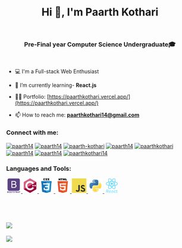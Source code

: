 <h1 align="center">Hi 👋, I'm Paarth Kothari</h1><br />
<h3 align="center">Pre-Final year Computer Science Undergraduate🎓</h3><br />
<!-- <h3 align="center">I'm a Full-stack Web Enthusiast 👨‍💻</h3> -->

<!-- <p align="left"> <img src="https://komarev.com/ghpvc/?username=paarth14&label=Profile%20views&color=0e75b6&style=flat" alt="paarth14" /> </p> -->

- 💻 I'm a Full-stack Web Enthusiast

- 🌱 I’m currently learning- **React.js**

- 👨‍💻 Portfolio: [https://paarthkothari.vercel.app/](https://paarthkothari.vercel.app/)

- 📫 How to reach me: **paarthkothari14@gmail.com**

<!-- <h3 align="left">Connect with me:</h3>
<div align="left">
 <a href="https://www.linkedin.com/in/paarth-kothari-10567619a/" target="_blank">
<img src=https://img.shields.io/badge/linkedin-%231E77B5.svg?&style=for-the-badge&logo=linkedin&logoColor=white alt=linkedin style="margin-bottom: 5px;" />
</a>
<a href="https://github.com/paarth14" target="_blank">
<img src=https://img.shields.io/badge/github-%2324292e.svg?&style=for-the-badge&logo=github&logoColor=white alt=github style="margin-bottom: 5px;" />
</a>
</div> -->

<h3 align="left">Connect with me:</h3>
<p align="left">
<a href="https://codepen.io/paarth14" target="blank"><img align="center" src="https://raw.githubusercontent.com/rahuldkjain/github-profile-readme-generator/master/src/images/icons/Social/codepen.svg" alt="paarth14" height="30" width="40" /></a>
<a href="https://linkedin.com/in/paarth14" target="blank"><img align="center" src="https://raw.githubusercontent.com/rahuldkjain/github-profile-readme-generator/master/src/images/icons/Social/linked-in-alt.svg" alt="paarth14" height="30" width="40" /></a>
<a href="https://stackoverflow.com/users/paarth-kothari" target="blank"><img align="center" src="https://raw.githubusercontent.com/rahuldkjain/github-profile-readme-generator/master/src/images/icons/Social/stack-overflow.svg" alt="paarth-kothari" height="30" width="40" /></a>
<a href="https://codesandbox.com/paarth14" target="blank"><img align="center" src="https://raw.githubusercontent.com/rahuldkjain/github-profile-readme-generator/master/src/images/icons/Social/codesandbox.svg" alt="paarth14" height="30" width="40" /></a>
<a href="https://instagram.com/paarthkothari" target="blank"><img align="center" src="https://raw.githubusercontent.com/rahuldkjain/github-profile-readme-generator/master/src/images/icons/Social/instagram.svg" alt="paarthkothari" height="30" width="40" /></a>
<a href="https://www.codechef.com/users/paarth14" target="blank"><img align="center" src="https://cdn.jsdelivr.net/npm/simple-icons@3.1.0/icons/codechef.svg" alt="paarth14" height="30" width="40" /></a>
<a href="https://www.hackerrank.com/paarth14" target="blank"><img align="center" src="https://raw.githubusercontent.com/rahuldkjain/github-profile-readme-generator/master/src/images/icons/Social/hackerrank.svg" alt="paarth14" height="30" width="40" /></a>
<a href="https://auth.geeksforgeeks.org/user/paarthkothari14" target="blank"><img align="center" src="https://raw.githubusercontent.com/rahuldkjain/github-profile-readme-generator/master/src/images/icons/Social/geeks-for-geeks.svg" alt="paarthkothari14" height="30" width="40" /></a>
</p>

<h3 align="left">Languages and Tools:</h3>
<p align="left"> <a href="https://getbootstrap.com" target="_blank"> <img src="https://raw.githubusercontent.com/devicons/devicon/master/icons/bootstrap/bootstrap-plain-wordmark.svg" alt="bootstrap" width="40" height="40"/> </a> <a href="https://www.w3schools.com/cpp/" target="_blank"> <img src="https://raw.githubusercontent.com/devicons/devicon/master/icons/cplusplus/cplusplus-original.svg" alt="cplusplus" width="40" height="40"/> </a> <a href="https://www.w3schools.com/css/" target="_blank"> <img src="https://raw.githubusercontent.com/devicons/devicon/master/icons/css3/css3-original-wordmark.svg" alt="css3" width="40" height="40"/> </a> <a href="https://www.w3.org/html/" target="_blank"> <img src="https://raw.githubusercontent.com/devicons/devicon/master/icons/html5/html5-original-wordmark.svg" alt="html5" width="40" height="40"/> </a> <a href="https://developer.mozilla.org/en-US/docs/Web/JavaScript" target="_blank"> <img src="https://raw.githubusercontent.com/devicons/devicon/master/icons/javascript/javascript-original.svg" alt="javascript" width="40" height="40"/> </a> <a href="https://www.python.org" target="_blank"> <img src="https://raw.githubusercontent.com/devicons/devicon/master/icons/python/python-original.svg" alt="python" width="40" height="40"/> </a> <a href="https://reactjs.org/" target="_blank"> <img src="https://raw.githubusercontent.com/devicons/devicon/master/icons/react/react-original-wordmark.svg" alt="react" width="40" height="40"/> </a> </p>

<br />

<!-- <p><img align="left" src="https://github-readme-stats.vercel.app/api/top-langs?username=paarth14&show_icons=true&locale=en&layout=compact" alt="paarth14" style="max-width:100%;margin: 25px;"/></p>

<br /> -->

<!-- |<img src="https://github-readme-stats.vercel.app/api/top-langs?username=paarth14&show_icons=true&locale=en&layout=compact"/>|<img src="https://github-readme-stats.vercel.app/api?username=paarth14&show_icons=true&locale=en"/>|<img src="https://github-readme-streak-stats.herokuapp.com/?user=paarth14&"/>|
|---|---|---| -->

<p > <img src="https://github-readme-stats.vercel.app/api?username=paarth14&show_icons=true&theme=gotham" alt="" />
  <p ><img height=175  src="https://github-readme-stats.vercel.app/api/top-langs?username=paarth14&show_&hide=c%23icons=true,powershell,java&title_color=2aa889&text_color=99d1ce&icon_color=2bbc8a&bg_color=0c1014&langs_count=8&layout=compact" />
	  <br>
	  <br>
	  <img src="https://github-readme-streak-stats.herokuapp.com/?user=paarth14&"/>

<!-- <p>&nbsp;<img align="center" src="https://github-readme-stats.vercel.app/api?username=paarth14&show_icons=true&locale=en" alt="paarth14" /></p><br />

<p><img align="center" src="https://github-readme-streak-stats.herokuapp.com/?user=paarth14&" alt="paarth14" /></p> -->
